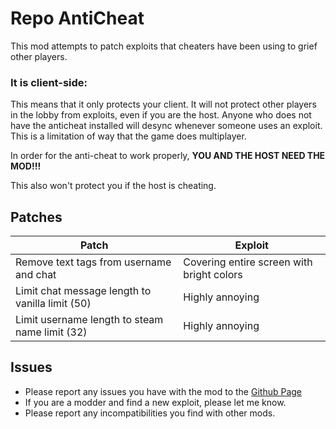 # Repo AntiCheat
This mod attempts to patch exploits that cheaters have been using to grief other players. 

### It is client-side:
This means that it only protects your client. It will not protect other players in the lobby from exploits, even if you are the host. Anyone who does not have the anticheat installed will desync whenever someone uses an exploit. This is a limitation of way that the game does multiplayer.

In order for the anti-cheat to work properly, **YOU AND THE HOST NEED THE MOD!!!**

This also won't protect you if the host is cheating.


## Patches

| Patch | Exploit |
| ----------- | ----------- |
| Remove text tags from username and chat | Covering entire screen with bright colors |
| Limit chat message length to vanilla limit (50) | Highly annoying |
| Limit username length to steam name limit (32) | Highly annoying |

## Issues
- Please report any issues you have with the mod to the [Github Page](https://github.com/Charlese2/RepoAntiCheat/issues)
- If you are a modder and find a new exploit, please let me know.
- Please report any incompatibilities you find with other mods.